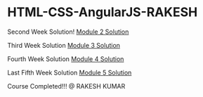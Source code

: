 # HTML-CSS-AngularJS-RAKESH

Second Week Solution!
[Module 2 Solution](Mod2-Sol)

Third Week Solution
[Module 3 Solution](Mod3-Sol)

Fourth Week Solution
[Module 4 Solution](Mod4-Sol)

Last Fifth Week Solution
[Module 5 Solution](Mod5-Sol)

Course Completed!!! @ RAKESH KUMAR
